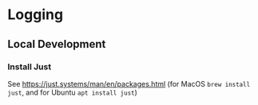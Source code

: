 # Logging

## Local Development

### Install Just

See https://just.systems/man/en/packages.html (for MacOS `brew install just`, and for Ubuntu `apt install just`)
